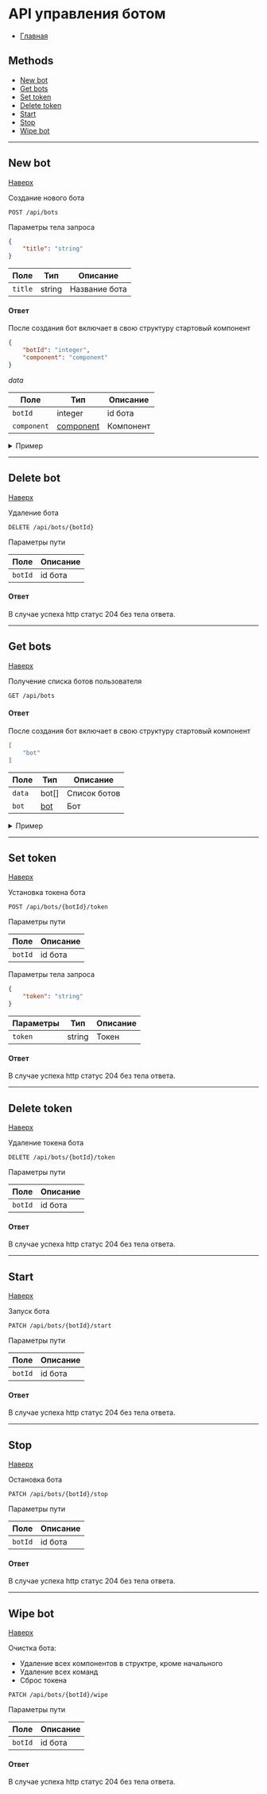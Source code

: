 # API управления ботом

- [Главная](../README.md)

## Methods

- [New bot](#new-bot)
- [Get bots](#get-bots)
- [Set token](#set-token)
- [Delete token](#delete-token)
- [Start](#start)
- [Stop](#stop)
- [Wipe bot](#wipe-bot)


- - -


## New bot

[Наверх][toup]

Создание нового бота

```plaintext
POST /api/bots
```

Параметры тела запроса

```json
{
    "title": "string"
}
```

Поле    | Тип    | Описание
--------|--------|--------------
`title` | string | Название бота

#### Ответ

После создания бот включает в свою структуру стартовый компонент

```json
{
    "botId": "integer",
    "component": "component"
}
```

_data_

Поле        | Тип                         | Описание
------------|-----------------------------|----------
`botId`     | integer                     | id бота
`component` | [component][type_component] | Компонент

<details>
    <summary>Пример</summary>
   
`Запрос`

```plaintext
POST /api/bots
```

Тело запроса

```json
{
    "title": "qwerty"
}
```

`Ответ` 

```json
{
    "botId": 66,
    "component": {
        "id": 1,
        "data": {
            "type": "start",
            "content": []
        },
        "keyboard": {
            "buttons": []
        },
        "commands": [],
        "nextStepId": null,
        "isMain": true,
        "position": {
            "x": 50,
            "y": 50
        }
    }
}
```
</details>


- - -
## Delete bot

[Наверх][toup]

Удаление бота

```plaintext
DELETE /api/bots/{botId}
```

Параметры пути

Поле    | Описание
--------|---------
`botId` | id бота

#### Ответ

В случае успеха http статус 204 без тела ответа.


- - -

## Get bots

[Наверх][toup]

Получение списка ботов пользователя

```plaintext
GET /api/bots
```

#### Ответ

После создания бот включает в свою структуру стартовый компонент

```json
[
    "bot"
]
```

Поле   | Тип             | Описание
-------|-----------------|-------------
`data` | bot[]           | Список ботов
`bot`  | [bot][type_bot] | Бот

<details>
    <summary>Пример</summary>
   
`Запрос`

```plaintext
GET /api/bots
```

`Ответ` 

```json
[
    {
        "id": 79,
        "title": "qwerty",
        "status": 1
    },
    {
        "id": 80,
        "title": "qwerty",
        "status": 0
    },
    {
        "id": 124,
        "title": "--",
        "status": 1
    }
]

```
</details>


- - -


## Set token

[Наверх][toup]

Установка токена бота

```plaintext
POST /api/bots/{botId}/token
```

Параметры пути

Поле    | Описание
--------|---------
`botId` | id бота

Параметры тела запроса

```json
{
    "token": "string"
}
```

Параметры | Тип    | Описание
----------|--------|---------
`token`   | string | Токен

#### Ответ

В случае успеха http статус 204 без тела ответа.



- - -


## Delete token

[Наверх][toup]

Удаление токена бота

```plaintext
DELETE /api/bots/{botId}/token
```

Параметры пути

Поле    | Описание
--------|---------
`botId` | id бота

#### Ответ

В случае успеха http статус 204 без тела ответа.



- - -


## Start

[Наверх][toup]

Запуск бота

```plaintext
PATCH /api/bots/{botId}/start
```

Параметры пути

Поле    | Описание
--------|---------
`botId` | id бота

#### Ответ

В случае успеха http статус 204 без тела ответа.



- - -


## Stop

[Наверх][toup]

Остановка бота

```plaintext
PATCH /api/bots/{botId}/stop
```

Параметры пути

Поле    | Описание
--------|---------
`botId` | id бота

#### Ответ

В случае успеха http статус 204 без тела ответа.


- - -


## Wipe bot

[Наверх][toup]

Очистка бота:  
- Удаление всех компонентов в структре, кроме начального  
- Удаление всех команд  
- Сброс токена  

```plaintext
PATCH /api/bots/{botId}/wipe
```

Параметры пути

Поле    | Описание
--------|---------
`botId` | id бота

#### Ответ

В случае успеха http статус 204 без тела ответа.


[//]: # (LINKS)
[type_component]: ../objects.md#component
[type_bot]: ../objects.md#bot
[toup]: #api-управления-ботом 
